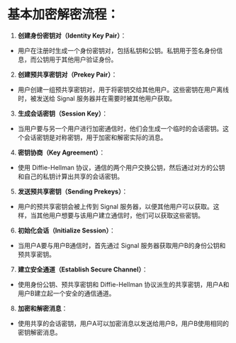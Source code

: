 # 基本加密解密流程：

1. **创建身份密钥对（Identity Key Pair）**：
- 用户在注册时生成一个身份密钥对，包括私钥和公钥。私钥用于签名身份信息，而公钥用于其他用户验证身份。

2. **创建预共享密钥对（Prekey Pair）**：
- 用户创建一组预共享密钥对，用于将密钥交给其他用户。这些密钥在用户离线时，被发送给 Signal 服务器并在需要时被其他用户获取。

3. **生成会话密钥（Session Key）**：
- 当用户要与另一个用户进行加密通信时，他们会生成一个临时的会话密钥。这个会话密钥是对称密钥，用于加密和解密实际的消息。

4. **密钥协商（Key Agreement）**：
- 使用 Diffie-Hellman 协议，通信的两个用户交换公钥，然后通过对方的公钥和自己的私钥计算出共享的会话密钥。

5. **发送预共享密钥（Sending Prekeys）**：
- 用户的预共享密钥会被上传到 Signal 服务器，以便其他用户可以获取。这样，当其他用户想要与该用户建立通信时，他们可以获取这些密钥。

6. **初始化会话（Initialize Session）**：
- 当用户A要与用户B通信时，首先通过 Signal 服务器获取用户B的身份公钥和预共享密钥。

7. **建立安全通道（Establish Secure Channel）**：
- 使用身份公钥、预共享密钥和 Diffie-Hellman 协议派生的共享密钥，用户A和用户B建立起一个安全的通信通道。

8. **加密和解密消息**：
- 使用共享的会话密钥，用户A可以加密消息以发送给用户B，用户B使用相同的密钥解密消息。


